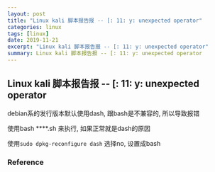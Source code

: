 ```yaml
---
layout: post
title: "Linux kali 脚本报告报 -- [: 11: y: unexpected operator"
categories: linux
tags: [linux]
date: 2019-11-21
excerpt: "Linux kali 脚本报告报 -- [: 11: y: unexpected operator"
summary: Linux kali 脚本报告报 -- [: 11: y: unexpected operator
---
```


## Linux kali 脚本报告报 -- [: 11: y: unexpected operator

debian系的发行版本默认使用dash, 跟bash是不兼容的, 所以导致报错

使用bash ***\*.sh 来执行, 如果正常就是dash的原因

使用`sudo dpkg-reconfigure dash` 选择no, 设置成bash


### Reference



